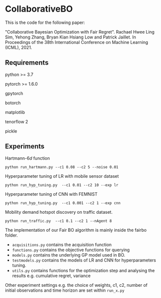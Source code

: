 # CollaborativeBO
This is the code for the following paper:

"Collaborative Bayesian Optimization with Fair Regret". Rachael Hwee Ling Sim, Yehong Zhang, Bryan Kian Hsiang Low and Patrick Jaillet. In Proceedings of the 38th International Conference on Machine Learning (ICML), 2021.

## Requirements

python >= 3.7

pytorch >= 1.6.0

gpytorch

botorch

matplotlib

tenorflow 2

pickle

## Experiments

Hartmann-$6d$ function
```
python run_hartmann.py --c1 0.08 --c2 5 --noise 0.01
```

Hyperparameter tuning of LR with mobile sensor dataset
```
python run_hyp_tuning.py  --c1 0.01 --c2 10 --exp lr
```

Hyperparameter tuning of CNN with FEMNIST
```
python run_hyp_tuning.py  --c1 0.001 --c2 1 --exp cnn
```

Mobility demand hotspot discovery on traffic dataset.
```
python run_traffic.py  --c1 0.1 --c2 1 --nAgent 8
```

The implementation of our Fair BO algorithm is mainly inside the fairbo folder.
- `acquisitions.py` contains the acquisition function
- `functions.py` contains the objective functions for querying
- `models.py` contains the underlying GP model used in BO.  
- `testmodels.py` contains the models of LR and CNN for hyperparameters tuning.
- `utils.py` contains functions for the optimization step and analysing the results e.g. cumulative regret, variance

Other experiment settings e.g. the choice of weights, c1, c2, number of initial observations and time horizon are set within `run_x.py`